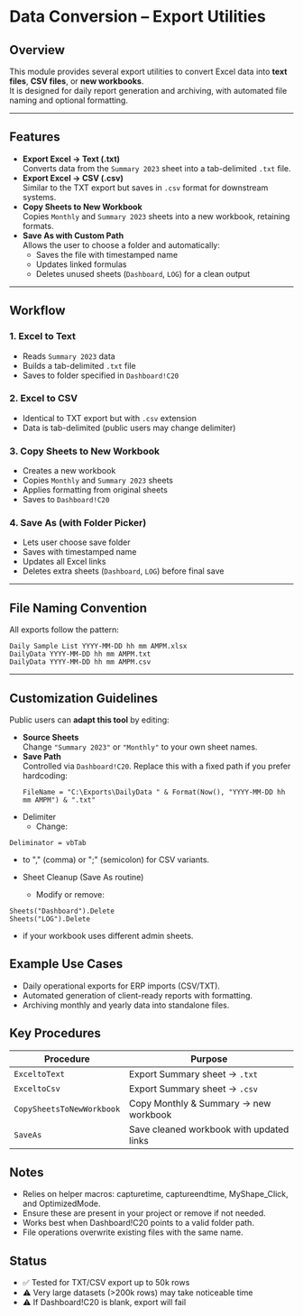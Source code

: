 # Data Conversion – Export Utilities

## Overview
This module provides several export utilities to convert Excel data into **text files**, **CSV files**, or **new workbooks**.  
It is designed for daily report generation and archiving, with automated file naming and optional formatting.

---

## Features
- **Export Excel → Text (.txt)**  
  Converts data from the `Summary 2023` sheet into a tab-delimited `.txt` file.
- **Export Excel → CSV (.csv)**  
  Similar to the TXT export but saves in `.csv` format for downstream systems.
- **Copy Sheets to New Workbook**  
  Copies `Monthly` and `Summary 2023` sheets into a new workbook, retaining formats.
- **Save As with Custom Path**  
  Allows the user to choose a folder and automatically:
  - Saves the file with timestamped name
  - Updates linked formulas
  - Deletes unused sheets (`Dashboard`, `LOG`) for a clean output

---

## Workflow

### 1. Excel to Text
- Reads `Summary 2023` data
- Builds a tab-delimited `.txt` file
- Saves to folder specified in `Dashboard!C20`

### 2. Excel to CSV
- Identical to TXT export but with `.csv` extension
- Data is tab-delimited (public users may change delimiter)

### 3. Copy Sheets to New Workbook
- Creates a new workbook
- Copies `Monthly` and `Summary 2023` sheets
- Applies formatting from original sheets
- Saves to `Dashboard!C20`

### 4. Save As (with Folder Picker)
- Lets user choose save folder
- Saves with timestamped name
- Updates all Excel links
- Deletes extra sheets (`Dashboard`, `LOG`) before final save

---

## File Naming Convention
All exports follow the pattern:
```
Daily Sample List YYYY-MM-DD hh mm AMPM.xlsx
DailyData YYYY-MM-DD hh mm AMPM.txt
DailyData YYYY-MM-DD hh mm AMPM.csv
```


---

## Customization Guidelines

Public users can **adapt this tool** by editing:
- **Source Sheets**  
  Change `"Summary 2023"` or `"Monthly"` to your own sheet names.
- **Save Path**  
  Controlled via `Dashboard!C20`. Replace this with a fixed path if you prefer hardcoding:
  ```vba
  FileName = "C:\Exports\DailyData " & Format(Now(), "YYYY-MM-DD hh mm AMPM") & ".txt"
  ```
- Delimiter
  - Change:
```
Deliminator = vbTab
```
  - to "," (comma) or ";" (semicolon) for CSV variants.

- Sheet Cleanup (Save As routine)
  - Modify or remove:
```vba
Sheets("Dashboard").Delete
Sheets("LOG").Delete
```
  - if your workbook uses different admin sheets.

## Example Use Cases
- Daily operational exports for ERP imports (CSV/TXT).
- Automated generation of client-ready reports with formatting.
- Archiving monthly and yearly data into standalone files.

## Key Procedures
| Procedure                 | Purpose                                  |
| ------------------------- | ---------------------------------------- |
| `ExceltoText`             | Export Summary sheet → `.txt`            |
| `ExceltoCsv`              | Export Summary sheet → `.csv`            |
| `CopySheetsToNewWorkbook` | Copy Monthly & Summary → new workbook    |
| `SaveAs`                  | Save cleaned workbook with updated links |

## Notes
- Relies on helper macros: capturetime, captureendtime, MyShape_Click, and OptimizedMode.
- Ensure these are present in your project or remove if not needed.
- Works best when Dashboard!C20 points to a valid folder path.
- File operations overwrite existing files with the same name.

## Status
- ✅ Tested for TXT/CSV export up to 50k rows
- ⚠️ Very large datasets (>200k rows) may take noticeable time
- ⚠️ If Dashboard!C20 is blank, export will fail

